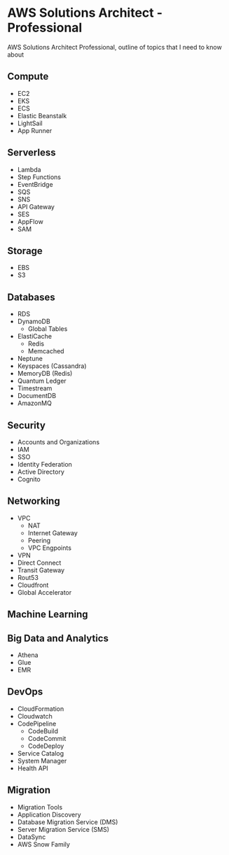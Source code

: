 # AWS Solutions Architect - Professional
AWS Solutions Architect Professional, outline of topics that I need to know about

## Compute
- EC2
- EKS
- ECS
- Elastic Beanstalk
- LightSail
- App Runner

## Serverless
- Lambda
- Step Functions
- EventBridge
- SQS
- SNS
- API Gateway
- SES
- AppFlow
- SAM

## Storage
- EBS
- S3

## Databases
- RDS
- DynamoDB
  - Global Tables
- ElastiCache 
  - Redis
  - Memcached
- Neptune
- Keyspaces (Cassandra)
- MemoryDB (Redis)
- Quantum Ledger
- Timestream
- DocumentDB
- AmazonMQ

## Security
- Accounts and Organizations
- IAM
- SSO
- Identity Federation
- Active Directory
- Cognito

## Networking
- VPC
  - NAT
  - Internet Gateway
  - Peering
  - VPC Engpoints
- VPN
- Direct Connect
- Transit Gateway
- Rout53
- Cloudfront
- Global Accelerator

## Machine Learning

## Big Data and Analytics
- Athena
- Glue
- EMR

## DevOps
- CloudFormation
- Cloudwatch
- CodePipeline
  - CodeBuild
  - CodeCommit
  - CodeDeploy
- Service Catalog
- System Manager
- Health API

## Migration
- Migration Tools
- Application Discovery
- Database Migration Service (DMS)
- Server Migration Service (SMS)
- DataSync
- AWS Snow Family
